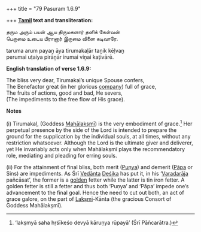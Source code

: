 +++
title = "79 Pasuram 1.6.9"

+++
**[Tamil](/definition/tamil#history "show Tamil definitions") text and transliteration:**

தரும அரும் பயன் ஆய திருமகளார் தனிக் கேள்வன்  
பெருமை உடைய பிரானார் இருமை வினை கடிவாரே.

taruma arum payaṉ āya tirumakaḷār taṉik kēḷvaṉ  
perumai uṭaiya pirāṉār irumai viṉai kaṭivārē.

**English translation of verse 1.6.9:**

The bliss very dear, Tirumakaḷ’s unique Spouse confers,  
The Benefactor great (in her gloricus [company](/definition/company#history "show company definitions")) full of grace,  
The fruits of actions, good and bad, He severs,  
(The impediments to the free flow of His grace).

**Notes**

\(i\) Tirumakaḷ, (Goddess [Mahālakṣmī](/definition/mahalakshmi#vaishnavism "show Mahālakṣmī definitions")) is the very embodiment of grace.[^1] Her perpetual presence by the side of the Lord is intended to prepare the ground for the supplication by the individual souls, at all times, without any restriction whatsoever. Although the Lord is the ultimate giver and deliverer, yet He invariably acts only when Mahālakṣmī plays the recommendatory role, mediating and pleading for erring souls.

[^1]:  ‘lakṣmyā saha hṛśīkeśo devyā kāruṇya rūpayā’ (Śrī Pāñcarātra.)

\(ii\) For the attainment of final bliss, both merit ([Puṇya](/definition/puṇya#vaishnavism "show Puṇya definitions")) and demerit ([Pāpa](/definition/papa#vaishnavism "show Pāpa definitions") or Sins) are impediments. As Śrī [Vedānta](/definition/vedanta#vaishnavism "show Vedānta definitions") [Deśika](/definition/desika#history "show Deśika definitions") has put it, in his ‘[Varadarāja](/definition/varadaraja#history "show Varadarāja definitions") pañcāsat’, the former is a [golden](/definition/gold#history "show golden definitions") fetter while the latter is tin iron fetter. A golden fetter is still a fetter and thus both ‘Puṇya’ and ‘Pāpa’ impede one’s advancement to the final goal. Hence the need to cut out both, an act of grace galore, on the part of [Lakṣmī](/definition/lakshmi#vaishnavism "show Lakṣmī definitions")-Kānta (the gracious Consort of Goddess Mahālakṣmī).



